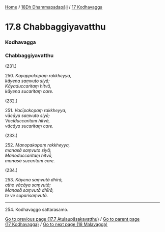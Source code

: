 
[Home](/) / [18Dh Dhammapadapāḷi](../../18Dh.md) / [17 Kodhavagga](../17.md)

# 17.8 Chabbaggiyavatthu

### Kodhavagga

### Chabbaggiyavatthu

(231.)

250\. _Kāyappakopaṃ rakkheyya,_  
_kāyena saṃvuto siyā;_  
_Kāyaduccaritaṃ hitvā,_  
_kāyena sucaritaṃ care._  


(232.)

251\. _Vacīpakopaṃ rakkheyya,_  
_vācāya saṃvuto siyā;_  
_Vacīduccaritaṃ hitvā,_  
_vācāya sucaritaṃ care._  


(233.)

252\. _Manopakopaṃ rakkheyya,_  
_manasā saṃvuto siyā;_  
_Manoduccaritaṃ hitvā,_  
_manasā sucaritaṃ care._  


(234.)

253\. _Kāyena saṃvutā dhīrā,_  
_atho vācāya saṃvutā;_  
_Manasā saṃvutā dhīrā,_  
_te ve suparisaṃvutā._  


---

254\. Kodhavaggo sattarasamo.



[Go to previous page (17.7 Atulaupāsakavatthu)](17.7.md) / [Go to parent page (17 Kodhavagga)](../17.md) / [Go to next page (18 Malavagga)](../18.md)


